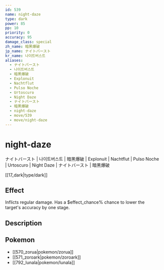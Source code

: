 ```yaml
---
id: 539
name: night-daze
type: dark
power: 85
pp: 10
priority: 0
accuracy: 95
damage_class: special
zh_name: 暗黑爆破
jp_name: ナイトバースト
kr_name: 나이트버스트
aliases:
  - ナイトバースト
  - 나이트버스트
  - 暗黑爆破
  - Explonuit
  - Nachtflut
  - Pulso Noche
  - Urtoscuro
  - Night Daze
  - ナイトバースト
  - 暗黑爆破
  - night-daze
  - move/539
  - move/night-daze
---
```

# night-daze
    
ナイトバースト | 나이트버스트 | 暗黑爆破 | Explonuit | Nachtflut | Pulso Noche | Urtoscuro | Night Daze | ナイトバースト | 暗黑爆破

[[17_dark|type/dark]]

## Effect

Inflicts regular damage.  Has a $effect_chance% chance to lower the target's accuracy by one stage.

## Description



## Pokemon

- [[570_zorua|pokemon/zorua]]
- [[571_zoroark|pokemon/zoroark]]
- [[792_lunala|pokemon/lunala]]

